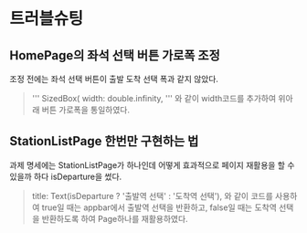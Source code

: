 트러블슈팅
=====================
HomePage의 좌석 선택 버튼 가로폭 조정   
------------------------------
조정 전에는 좌석 선택 버튼이 출발 도착 선택 폭과 같지 않았다.
>'''
 SizedBox(
              width: double.infinity,
'''
와 같이 width코드를 추가하여 위아래 버튼 가로폭을 통일하였다.          

StationListPage 한번만 구현하는 법
--------------------------
과제 명세에는 StationListPage가 하나인데 어떻게 효과적으로 페이지 재활용을 할 수 있을까 하다 isDeparture을 썼다.
>title: Text(isDeparture ? '출발역 선택' : '도착역 선택'),
와 같이 코드를 사용하여 true일 때는 appbar에서 출발역 선택을 반환하고, false일 때는 도착역 선택을 반환하도록 하여 Page하나를 재활용하였다.
